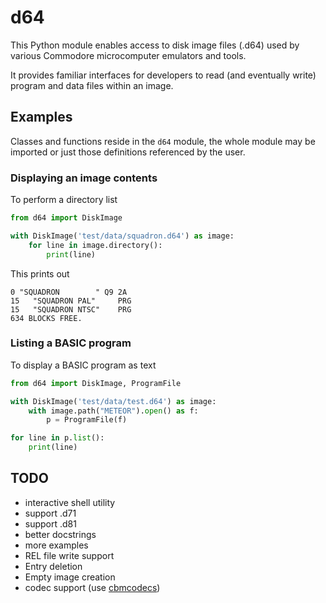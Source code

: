 # d64

This Python module enables access to disk image files (.d64) used by various Commodore microcomputer emulators and tools.

It provides familiar interfaces for developers to read (and eventually write) program and data files within an image.


## Examples

Classes and functions reside in the `d64` module, the whole module may be imported or just those definitions referenced by the user.

### Displaying an image contents

To perform a directory list

```python
from d64 import DiskImage

with DiskImage('test/data/squadron.d64') as image:
    for line in image.directory():
        print(line)
```

This prints out

```
0 "SQUADRON        " Q9 2A
15   "SQUADRON PAL"     PRG
15   "SQUADRON NTSC"    PRG
634 BLOCKS FREE.
```

### Listing a BASIC program

To display a BASIC program as text

```python
from d64 import DiskImage, ProgramFile

with DiskImage('test/data/test.d64') as image:
    with image.path("METEOR").open() as f:
        p = ProgramFile(f)

for line in p.list():
    print(line)
```


## TODO

- interactive shell utility
- support .d71
- support .d81
- better docstrings
- more examples
- REL file write support
- Entry deletion
- Empty image creation
- codec support (use [cbmcodecs](https://pypi.org/project/cbmcodecs/))
